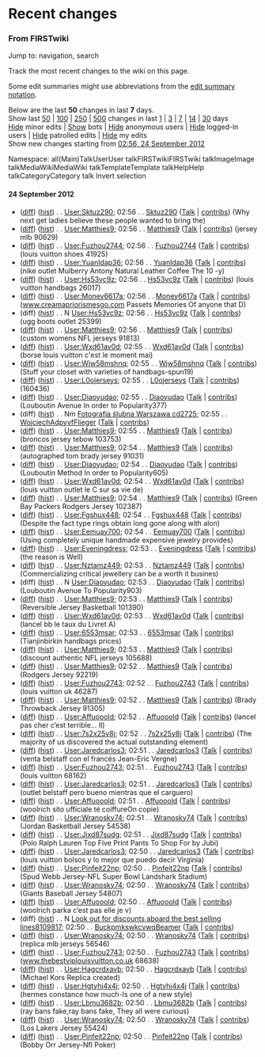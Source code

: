 

# Recent changes

### From FIRSTwiki

Jump to: navigation, search

Track the most recent changes to the wiki on this page.

Some edit summaries might use abbreviations from the [edit summary
notation](/index.php/User:SilverStar/Edit_summary_notation
"User:SilverStar/Edit summary notation" ).

Below are the last **50** changes in last **7** days.  
Show last [50](/index.php?title=Special:Recentchanges&limit=50
"Special:Recentchanges" ) |
[100](/index.php?title=Special:Recentchanges&limit=100 "Special:Recentchanges"
) | [250](/index.php?title=Special:Recentchanges&limit=250
"Special:Recentchanges" ) |
[500](/index.php?title=Special:Recentchanges&limit=500 "Special:Recentchanges"
) changes in last [1](/index.php?title=Special:Recentchanges&days=1
"Special:Recentchanges" ) | [3](/index.php?title=Special:Recentchanges&days=3
"Special:Recentchanges" ) | [7](/index.php?title=Special:Recentchanges&days=7
"Special:Recentchanges" ) |
[14](/index.php?title=Special:Recentchanges&days=14 "Special:Recentchanges" )
| [30](/index.php?title=Special:Recentchanges&days=30 "Special:Recentchanges"
) days  
[Hide](/index.php?title=Special:Recentchanges&hideminor=1
"Special:Recentchanges" ) minor edits |
[Show](/index.php?title=Special:Recentchanges&hidebots=0
"Special:Recentchanges" ) bots |
[Hide](/index.php?title=Special:Recentchanges&hideanons=1
"Special:Recentchanges" ) anonymous users |
[Hide](/index.php?title=Special:Recentchanges&hideliu=1
"Special:Recentchanges" ) logged-in users |
[Hide](/index.php?title=Special:Recentchanges&hidepatrolled=1
"Special:Recentchanges" ) patrolled edits |
[Hide](/index.php?title=Special:Recentchanges&hidemyself=1
"Special:Recentchanges" ) my edits  
Show new changes starting from [02:56, 24 September
2012](/index.php?title=Special:Recentchanges&from=20120924025650
"Special:Recentchanges" )

Namespace: all(Main)TalkUserUser talkFIRSTwikiFIRSTwiki talkImageImage
talkMediaWikiMediaWiki talkTemplateTemplate talkHelpHelp talkCategoryCategory
talk Invert selection

#### 24 September 2012

  * ([diff](/index.php?title=User:Sktuz290&curid=101868&diff=802522&oldid=798665 "User:Sktuz290" )) ([hist](/index.php?title=User:Sktuz290&curid=101868&action=history "User:Sktuz290" )) . . [User:Sktuz290](/index.php/User:Sktuz290 "User:Sktuz290" ); 02:56 . . [Sktuz290](/index.php/User:Sktuz290 "User:Sktuz290" ) ([Talk](/index.php?title=User_talk:Sktuz290&action=edit "User talk:Sktuz290" ) | [contribs](/index.php?title=Special:Contributions&target=Sktuz290 "Special:Contributions" )) (Why next get ladies believe these people wanted to bring the)
  * ([diff](/index.php?title=User:Matthies9&curid=102976&diff=802521&oldid=802515 "User:Matthies9" )) ([hist](/index.php?title=User:Matthies9&curid=102976&action=history "User:Matthies9" )) . . [User:Matthies9](/index.php/User:Matthies9 "User:Matthies9" ); 02:56 . . [Matthies9](/index.php/User:Matthies9 "User:Matthies9" ) ([Talk](/index.php?title=User_talk:Matthies9&action=edit "User talk:Matthies9" ) | [contribs](/index.php?title=Special:Contributions&target=Matthies9 "Special:Contributions" )) (jersey mlb 90629)
  * ([diff](/index.php?title=User:Fuzhou2744&curid=84540&diff=802520&oldid=697420 "User:Fuzhou2744" )) ([hist](/index.php?title=User:Fuzhou2744&curid=84540&action=history "User:Fuzhou2744" )) . . [User:Fuzhou2744](/index.php/User:Fuzhou2744 "User:Fuzhou2744" ); 02:56 . . [Fuzhou2744](/index.php/User:Fuzhou2744 "User:Fuzhou2744" ) ([Talk](/index.php?title=User_talk:Fuzhou2744&action=edit "User talk:Fuzhou2744" ) | [contribs](/index.php?title=Special:Contributions&target=Fuzhou2744 "Special:Contributions" )) (louis vuitton shoes 41925)
  * ([diff](/index.php?title=User:Yuanldap36&curid=103388&diff=802519&oldid=799387 "User:Yuanldap36" )) ([hist](/index.php?title=User:Yuanldap36&curid=103388&action=history "User:Yuanldap36" )) . . [User:Yuanldap36](/index.php/User:Yuanldap36 "User:Yuanldap36" ); 02:56 . . [Yuanldap36](/index.php/User:Yuanldap36 "User:Yuanldap36" ) ([Talk](/index.php?title=User_talk:Yuanldap36&action=edit "User talk:Yuanldap36" ) | [contribs](/index.php?title=Special:Contributions&target=Yuanldap36 "Special:Contributions" )) (nike outlet Mulberry Antony Natural Leather Coffee The 10 -y)
  * ([diff](/index.php?title=User:Hs53vc9z&curid=104511&diff=802518&oldid=802516 "User:Hs53vc9z" )) ([hist](/index.php?title=User:Hs53vc9z&curid=104511&action=history "User:Hs53vc9z" )) . . [User:Hs53vc9z](/index.php/User:Hs53vc9z "User:Hs53vc9z" ); 02:56 . . [Hs53vc9z](/index.php/User:Hs53vc9z "User:Hs53vc9z" ) ([Talk](/index.php?title=User_talk:Hs53vc9z&action=edit "User talk:Hs53vc9z" ) | [contribs](/index.php?title=Special:Contributions&target=Hs53vc9z "Special:Contributions" )) (louis vuitton handbags 26017)
  * ([diff](/index.php?title=User:Money6617a&curid=32035&diff=802517&oldid=783426 "User:Money6617a" )) ([hist](/index.php?title=User:Money6617a&curid=32035&action=history "User:Money6617a" )) . . [User:Money6617a](/index.php/User:Money6617a "User:Money6617a" ); 02:56 . . [Money6617a](/index.php/User:Money6617a "User:Money6617a" ) ([Talk](/index.php?title=User_talk:Money6617a&action=edit "User talk:Money6617a" ) | [contribs](/index.php?title=Special:Contributions&target=Money6617a "Special:Contributions" )) (www.creamapriorismesgo.com Passets Memories Of anyone that D)
  * (diff) ([hist](/index.php?title=User:Hs53vc9z&curid=104511&action=history "User:Hs53vc9z" )) . . N [User:Hs53vc9z](/index.php/User:Hs53vc9z "User:Hs53vc9z" ); 02:56 . . [Hs53vc9z](/index.php/User:Hs53vc9z "User:Hs53vc9z" ) ([Talk](/index.php?title=User_talk:Hs53vc9z&action=edit "User talk:Hs53vc9z" ) | [contribs](/index.php?title=Special:Contributions&target=Hs53vc9z "Special:Contributions" )) (ugg boots outlet 25399)
  * ([diff](/index.php?title=User:Matthies9&curid=102976&diff=802515&oldid=802509 "User:Matthies9" )) ([hist](/index.php?title=User:Matthies9&curid=102976&action=history "User:Matthies9" )) . . [User:Matthies9](/index.php/User:Matthies9 "User:Matthies9" ); 02:56 . . [Matthies9](/index.php/User:Matthies9 "User:Matthies9" ) ([Talk](/index.php?title=User_talk:Matthies9&action=edit "User talk:Matthies9" ) | [contribs](/index.php?title=Special:Contributions&target=Matthies9 "Special:Contributions" )) (custom womens NFL jerseys 91813)
  * ([diff](/index.php?title=User:Wxd61av0d&curid=95125&diff=802514&oldid=802506 "User:Wxd61av0d" )) ([hist](/index.php?title=User:Wxd61av0d&curid=95125&action=history "User:Wxd61av0d" )) . . [User:Wxd61av0d](/index.php/User:Wxd61av0d "User:Wxd61av0d" ); 02:55 . . [Wxd61av0d](/index.php/User:Wxd61av0d "User:Wxd61av0d" ) ([Talk](/index.php?title=User_talk:Wxd61av0d&action=edit "User talk:Wxd61av0d" ) | [contribs](/index.php?title=Special:Contributions&target=Wxd61av0d "Special:Contributions" )) (borse louis vuitton c'est le moment mai)
  * ([diff](/index.php?title=User:Wjw58mshnq&curid=92655&diff=802513&oldid=801995 "User:Wjw58mshnq" )) ([hist](/index.php?title=User:Wjw58mshnq&curid=92655&action=history "User:Wjw58mshnq" )) . . [User:Wjw58mshnq](/index.php/User:Wjw58mshnq "User:Wjw58mshnq" ); 02:55 . . [Wjw58mshnq](/index.php/User:Wjw58mshnq "User:Wjw58mshnq" ) ([Talk](/index.php?title=User_talk:Wjw58mshnq&action=edit "User talk:Wjw58mshnq" ) | [contribs](/index.php?title=Special:Contributions&target=Wjw58mshnq "Special:Contributions" )) (Stuff your closet with varieties of handbags-spun19)
  * ([diff](/index.php?title=User:L0ojerseys&curid=79803&diff=802512&oldid=802108 "User:L0ojerseys" )) ([hist](/index.php?title=User:L0ojerseys&curid=79803&action=history "User:L0ojerseys" )) . . [User:L0ojerseys](/index.php/User:L0ojerseys "User:L0ojerseys" ); 02:55 . . [L0ojerseys](/index.php/User:L0ojerseys "User:L0ojerseys" ) ([Talk](/index.php?title=User_talk:L0ojerseys&action=edit "User talk:L0ojerseys" ) | [contribs](/index.php?title=Special:Contributions&target=L0ojerseys "Special:Contributions" )) (160436)
  * ([diff](/index.php?title=User:Diaoyudao&curid=104509&diff=802511&oldid=802507 "User:Diaoyudao" )) ([hist](/index.php?title=User:Diaoyudao&curid=104509&action=history "User:Diaoyudao" )) . . [User:Diaoyudao](/index.php/User:Diaoyudao "User:Diaoyudao" ); 02:55 . . [Diaoyudao](/index.php/User:Diaoyudao "User:Diaoyudao" ) ([Talk](/index.php?title=User_talk:Diaoyudao&action=edit "User talk:Diaoyudao" ) | [contribs](/index.php?title=Special:Contributions&target=Diaoyudao "Special:Contributions" )) (Louboutin Avenue In order to Popularity377)
  * (diff) ([hist](/index.php?title=Fotografia_%C5%9Blubna_Warszawa_cd2725&curid=104510&action=history "Fotografia ślubna Warszawa cd2725" )) . . Nm [Fotografia ślubna Warszawa cd2725](/index.php/Fotografia_%C5%9Blubna_Warszawa_cd2725 "Fotografia ślubna Warszawa cd2725" ); 02:55 . . [WojciechAdpyvfFlieger](/index.php?title=User:WojciechAdpyvfFlieger&action=edit "User:WojciechAdpyvfFlieger" ) ([Talk](/index.php?title=User_talk:WojciechAdpyvfFlieger&action=edit "User talk:WojciechAdpyvfFlieger" ) | [contribs](/index.php?title=Special:Contributions&target=WojciechAdpyvfFlieger "Special:Contributions" ))
  * ([diff](/index.php?title=User:Matthies9&curid=102976&diff=802509&oldid=802508 "User:Matthies9" )) ([hist](/index.php?title=User:Matthies9&curid=102976&action=history "User:Matthies9" )) . . [User:Matthies9](/index.php/User:Matthies9 "User:Matthies9" ); 02:55 . . [Matthies9](/index.php/User:Matthies9 "User:Matthies9" ) ([Talk](/index.php?title=User_talk:Matthies9&action=edit "User talk:Matthies9" ) | [contribs](/index.php?title=Special:Contributions&target=Matthies9 "Special:Contributions" )) (broncos jersey tebow 103753)
  * ([diff](/index.php?title=User:Matthies9&curid=102976&diff=802508&oldid=802505 "User:Matthies9" )) ([hist](/index.php?title=User:Matthies9&curid=102976&action=history "User:Matthies9" )) . . [User:Matthies9](/index.php/User:Matthies9 "User:Matthies9" ); 02:54 . . [Matthies9](/index.php/User:Matthies9 "User:Matthies9" ) ([Talk](/index.php?title=User_talk:Matthies9&action=edit "User talk:Matthies9" ) | [contribs](/index.php?title=Special:Contributions&target=Matthies9 "Special:Contributions" )) (autographed tom brady jersey 91031)
  * ([diff](/index.php?title=User:Diaoyudao&curid=104509&diff=802507&oldid=802500 "User:Diaoyudao" )) ([hist](/index.php?title=User:Diaoyudao&curid=104509&action=history "User:Diaoyudao" )) . . [User:Diaoyudao](/index.php/User:Diaoyudao "User:Diaoyudao" ); 02:54 . . [Diaoyudao](/index.php/User:Diaoyudao "User:Diaoyudao" ) ([Talk](/index.php?title=User_talk:Diaoyudao&action=edit "User talk:Diaoyudao" ) | [contribs](/index.php?title=Special:Contributions&target=Diaoyudao "Special:Contributions" )) (Louboutin Method In order to Popularity605)
  * ([diff](/index.php?title=User:Wxd61av0d&curid=95125&diff=802506&oldid=802498 "User:Wxd61av0d" )) ([hist](/index.php?title=User:Wxd61av0d&curid=95125&action=history "User:Wxd61av0d" )) . . [User:Wxd61av0d](/index.php/User:Wxd61av0d "User:Wxd61av0d" ); 02:54 . . [Wxd61av0d](/index.php/User:Wxd61av0d "User:Wxd61av0d" ) ([Talk](/index.php?title=User_talk:Wxd61av0d&action=edit "User talk:Wxd61av0d" ) | [contribs](/index.php?title=Special:Contributions&target=Wxd61av0d "Special:Contributions" )) (louis vuitton outlet le C sur sa vie de)
  * ([diff](/index.php?title=User:Matthies9&curid=102976&diff=802505&oldid=802499 "User:Matthies9" )) ([hist](/index.php?title=User:Matthies9&curid=102976&action=history "User:Matthies9" )) . . [User:Matthies9](/index.php/User:Matthies9 "User:Matthies9" ); 02:54 . . [Matthies9](/index.php/User:Matthies9 "User:Matthies9" ) ([Talk](/index.php?title=User_talk:Matthies9&action=edit "User talk:Matthies9" ) | [contribs](/index.php?title=Special:Contributions&target=Matthies9 "Special:Contributions" )) (Green Bay Packers Rodgers Jersey 102387)
  * ([diff](/index.php?title=User:Fgshux448&curid=80728&diff=802504&oldid=801538 "User:Fgshux448" )) ([hist](/index.php?title=User:Fgshux448&curid=80728&action=history "User:Fgshux448" )) . . [User:Fgshux448](/index.php/User:Fgshux448 "User:Fgshux448" ); 02:54 . . [Fgshux448](/index.php/User:Fgshux448 "User:Fgshux448" ) ([Talk](/index.php?title=User_talk:Fgshux448&action=edit "User talk:Fgshux448" ) | [contribs](/index.php?title=Special:Contributions&target=Fgshux448 "Special:Contributions" )) (Despite the fact type rings obtain long gone along with alon)
  * ([diff](/index.php?title=User:Eemuay700&curid=102032&diff=802503&oldid=798645 "User:Eemuay700" )) ([hist](/index.php?title=User:Eemuay700&curid=102032&action=history "User:Eemuay700" )) . . [User:Eemuay700](/index.php/User:Eemuay700 "User:Eemuay700" ); 02:54 . . [Eemuay700](/index.php/User:Eemuay700 "User:Eemuay700" ) ([Talk](/index.php?title=User_talk:Eemuay700&action=edit "User talk:Eemuay700" ) | [contribs](/index.php?title=Special:Contributions&target=Eemuay700 "Special:Contributions" )) (Using completely unique handmade expensive jewelry provides)
  * ([diff](/index.php?title=User:Eveningdress&curid=36044&diff=802502&oldid=649240 "User:Eveningdress" )) ([hist](/index.php?title=User:Eveningdress&curid=36044&action=history "User:Eveningdress" )) . . [User:Eveningdress](/index.php/User:Eveningdress "User:Eveningdress" ); 02:53 . . [Eveningdress](/index.php/User:Eveningdress "User:Eveningdress" ) ([Talk](/index.php?title=User_talk:Eveningdress&action=edit "User talk:Eveningdress" ) | [contribs](/index.php?title=Special:Contributions&target=Eveningdress "Special:Contributions" )) (the reason is Well)
  * ([diff](/index.php?title=User:Nztamz449&curid=102626&diff=802501&oldid=800499 "User:Nztamz449" )) ([hist](/index.php?title=User:Nztamz449&curid=102626&action=history "User:Nztamz449" )) . . [User:Nztamz449](/index.php/User:Nztamz449 "User:Nztamz449" ); 02:53 . . [Nztamz449](/index.php/User:Nztamz449 "User:Nztamz449" ) ([Talk](/index.php?title=User_talk:Nztamz449&action=edit "User talk:Nztamz449" ) | [contribs](/index.php?title=Special:Contributions&target=Nztamz449 "Special:Contributions" )) (Commercializing critical jewellery can be a worth it busines)
  * (diff) ([hist](/index.php?title=User:Diaoyudao&curid=104509&action=history "User:Diaoyudao" )) . . N [User:Diaoyudao](/index.php/User:Diaoyudao "User:Diaoyudao" ); 02:53 . . [Diaoyudao](/index.php/User:Diaoyudao "User:Diaoyudao" ) ([Talk](/index.php?title=User_talk:Diaoyudao&action=edit "User talk:Diaoyudao" ) | [contribs](/index.php?title=Special:Contributions&target=Diaoyudao "Special:Contributions" )) (Louboutin Avenue To Popularity903)
  * ([diff](/index.php?title=User:Matthies9&curid=102976&diff=802499&oldid=802496 "User:Matthies9" )) ([hist](/index.php?title=User:Matthies9&curid=102976&action=history "User:Matthies9" )) . . [User:Matthies9](/index.php/User:Matthies9 "User:Matthies9" ); 02:53 . . [Matthies9](/index.php/User:Matthies9 "User:Matthies9" ) ([Talk](/index.php?title=User_talk:Matthies9&action=edit "User talk:Matthies9" ) | [contribs](/index.php?title=Special:Contributions&target=Matthies9 "Special:Contributions" )) (Reversible Jersey Basketball 101390)
  * ([diff](/index.php?title=User:Wxd61av0d&curid=95125&diff=802498&oldid=769458 "User:Wxd61av0d" )) ([hist](/index.php?title=User:Wxd61av0d&curid=95125&action=history "User:Wxd61av0d" )) . . [User:Wxd61av0d](/index.php/User:Wxd61av0d "User:Wxd61av0d" ); 02:53 . . [Wxd61av0d](/index.php/User:Wxd61av0d "User:Wxd61av0d" ) ([Talk](/index.php?title=User_talk:Wxd61av0d&action=edit "User talk:Wxd61av0d" ) | [contribs](/index.php?title=Special:Contributions&target=Wxd61av0d "Special:Contributions" )) (lancel bb le taux du Livret A)
  * ([diff](/index.php?title=User:6553msar&curid=83578&diff=802497&oldid=801926 "User:6553msar" )) ([hist](/index.php?title=User:6553msar&curid=83578&action=history "User:6553msar" )) . . [User:6553msar](/index.php/User:6553msar "User:6553msar" ); 02:53 . . [6553msar](/index.php/User:6553msar "User:6553msar" ) ([Talk](/index.php?title=User_talk:6553msar&action=edit "User talk:6553msar" ) | [contribs](/index.php?title=Special:Contributions&target=6553msar "Special:Contributions" )) (Tianjinbirkin handbags prices)
  * ([diff](/index.php?title=User:Matthies9&curid=102976&diff=802496&oldid=802495 "User:Matthies9" )) ([hist](/index.php?title=User:Matthies9&curid=102976&action=history "User:Matthies9" )) . . [User:Matthies9](/index.php/User:Matthies9 "User:Matthies9" ); 02:53 . . [Matthies9](/index.php/User:Matthies9 "User:Matthies9" ) ([Talk](/index.php?title=User_talk:Matthies9&action=edit "User talk:Matthies9" ) | [contribs](/index.php?title=Special:Contributions&target=Matthies9 "Special:Contributions" )) (discount authentic NFL jerseys 105688)
  * ([diff](/index.php?title=User:Matthies9&curid=102976&diff=802495&oldid=802493 "User:Matthies9" )) ([hist](/index.php?title=User:Matthies9&curid=102976&action=history "User:Matthies9" )) . . [User:Matthies9](/index.php/User:Matthies9 "User:Matthies9" ); 02:52 . . [Matthies9](/index.php/User:Matthies9 "User:Matthies9" ) ([Talk](/index.php?title=User_talk:Matthies9&action=edit "User talk:Matthies9" ) | [contribs](/index.php?title=Special:Contributions&target=Matthies9 "Special:Contributions" )) (Rodgers Jersey 92219)
  * ([diff](/index.php?title=User:Fuzhou2743&curid=84449&diff=802494&oldid=802489 "User:Fuzhou2743" )) ([hist](/index.php?title=User:Fuzhou2743&curid=84449&action=history "User:Fuzhou2743" )) . . [User:Fuzhou2743](/index.php/User:Fuzhou2743 "User:Fuzhou2743" ); 02:52 . . [Fuzhou2743](/index.php/User:Fuzhou2743 "User:Fuzhou2743" ) ([Talk](/index.php?title=User_talk:Fuzhou2743&action=edit "User talk:Fuzhou2743" ) | [contribs](/index.php?title=Special:Contributions&target=Fuzhou2743 "Special:Contributions" )) (louis vuitton uk 46287)
  * ([diff](/index.php?title=User:Matthies9&curid=102976&diff=802493&oldid=797252 "User:Matthies9" )) ([hist](/index.php?title=User:Matthies9&curid=102976&action=history "User:Matthies9" )) . . [User:Matthies9](/index.php/User:Matthies9 "User:Matthies9" ); 02:52 . . [Matthies9](/index.php/User:Matthies9 "User:Matthies9" ) ([Talk](/index.php?title=User_talk:Matthies9&action=edit "User talk:Matthies9" ) | [contribs](/index.php?title=Special:Contributions&target=Matthies9 "Special:Contributions" )) (Brady Throwback Jersey 91305)
  * ([diff](/index.php?title=User:Affuooold&curid=31785&diff=802492&oldid=802487 "User:Affuooold" )) ([hist](/index.php?title=User:Affuooold&curid=31785&action=history "User:Affuooold" )) . . [User:Affuooold](/index.php/User:Affuooold "User:Affuooold" ); 02:52 . . [Affuooold](/index.php/User:Affuooold "User:Affuooold" ) ([Talk](/index.php?title=User_talk:Affuooold&action=edit "User talk:Affuooold" ) | [contribs](/index.php?title=Special:Contributions&target=Affuooold "Special:Contributions" )) (lancel pas cher c’est terrible… Il)
  * ([diff](/index.php?title=User:7s2x25v8j&curid=30437&diff=802491&oldid=801222 "User:7s2x25v8j" )) ([hist](/index.php?title=User:7s2x25v8j&curid=30437&action=history "User:7s2x25v8j" )) . . [User:7s2x25v8j](/index.php/User:7s2x25v8j "User:7s2x25v8j" ); 02:52 . . [7s2x25v8j](/index.php/User:7s2x25v8j "User:7s2x25v8j" ) ([Talk](/index.php?title=User_talk:7s2x25v8j&action=edit "User talk:7s2x25v8j" ) | [contribs](/index.php?title=Special:Contributions&target=7s2x25v8j "Special:Contributions" )) (The majority of us discovered the actual outstanding element)
  * ([diff](/index.php?title=User:Jaredcarlos3&curid=68107&diff=802490&oldid=802488 "User:Jaredcarlos3" )) ([hist](/index.php?title=User:Jaredcarlos3&curid=68107&action=history "User:Jaredcarlos3" )) . . [User:Jaredcarlos3](/index.php/User:Jaredcarlos3 "User:Jaredcarlos3" ); 02:51 . . [Jaredcarlos3](/index.php/User:Jaredcarlos3 "User:Jaredcarlos3" ) ([Talk](/index.php?title=User_talk:Jaredcarlos3&action=edit "User talk:Jaredcarlos3" ) | [contribs](/index.php?title=Special:Contributions&target=Jaredcarlos3 "Special:Contributions" )) (venta belstaff con el francés Jean-Eric Vergne)
  * ([diff](/index.php?title=User:Fuzhou2743&curid=84449&diff=802489&oldid=802478 "User:Fuzhou2743" )) ([hist](/index.php?title=User:Fuzhou2743&curid=84449&action=history "User:Fuzhou2743" )) . . [User:Fuzhou2743](/index.php/User:Fuzhou2743 "User:Fuzhou2743" ); 02:51 . . [Fuzhou2743](/index.php/User:Fuzhou2743 "User:Fuzhou2743" ) ([Talk](/index.php?title=User_talk:Fuzhou2743&action=edit "User talk:Fuzhou2743" ) | [contribs](/index.php?title=Special:Contributions&target=Fuzhou2743 "Special:Contributions" )) (louis vuitton 68162)
  * ([diff](/index.php?title=User:Jaredcarlos3&curid=68107&diff=802488&oldid=802484 "User:Jaredcarlos3" )) ([hist](/index.php?title=User:Jaredcarlos3&curid=68107&action=history "User:Jaredcarlos3" )) . . [User:Jaredcarlos3](/index.php/User:Jaredcarlos3 "User:Jaredcarlos3" ); 02:51 . . [Jaredcarlos3](/index.php/User:Jaredcarlos3 "User:Jaredcarlos3" ) ([Talk](/index.php?title=User_talk:Jaredcarlos3&action=edit "User talk:Jaredcarlos3" ) | [contribs](/index.php?title=Special:Contributions&target=Jaredcarlos3 "Special:Contributions" )) (outlet belstaff pero bueno mientras que el carguero)
  * ([diff](/index.php?title=User:Affuooold&curid=31785&diff=802487&oldid=802481 "User:Affuooold" )) ([hist](/index.php?title=User:Affuooold&curid=31785&action=history "User:Affuooold" )) . . [User:Affuooold](/index.php/User:Affuooold "User:Affuooold" ); 02:51 . . [Affuooold](/index.php/User:Affuooold "User:Affuooold" ) ([Talk](/index.php?title=User_talk:Affuooold&action=edit "User talk:Affuooold" ) | [contribs](/index.php?title=Special:Contributions&target=Affuooold "Special:Contributions" )) (woolrich sito ufficiale té coiffureOn copie)
  * ([diff](/index.php?title=User:Wranosky74&curid=101007&diff=802486&oldid=802482 "User:Wranosky74" )) ([hist](/index.php?title=User:Wranosky74&curid=101007&action=history "User:Wranosky74" )) . . [User:Wranosky74](/index.php/User:Wranosky74 "User:Wranosky74" ); 02:51 . . [Wranosky74](/index.php/User:Wranosky74 "User:Wranosky74" ) ([Talk](/index.php?title=User_talk:Wranosky74&action=edit "User talk:Wranosky74" ) | [contribs](/index.php?title=Special:Contributions&target=Wranosky74 "Special:Contributions" )) (Jordan Basketball Jersey 54538)
  * ([diff](/index.php?title=User:Jixd87sudg&curid=26012&diff=802485&oldid=802462 "User:Jixd87sudg" )) ([hist](/index.php?title=User:Jixd87sudg&curid=26012&action=history "User:Jixd87sudg" )) . . [User:Jixd87sudg](/index.php/User:Jixd87sudg "User:Jixd87sudg" ); 02:51 . . [Jixd87sudg](/index.php/User:Jixd87sudg "User:Jixd87sudg" ) ([Talk](/index.php?title=User_talk:Jixd87sudg&action=edit "User talk:Jixd87sudg" ) | [contribs](/index.php?title=Special:Contributions&target=Jixd87sudg "Special:Contributions" )) (Polo Ralph Lauren Top Five Print Pants To Shop For by Jubi)
  * ([diff](/index.php?title=User:Jaredcarlos3&curid=68107&diff=802484&oldid=800218 "User:Jaredcarlos3" )) ([hist](/index.php?title=User:Jaredcarlos3&curid=68107&action=history "User:Jaredcarlos3" )) . . [User:Jaredcarlos3](/index.php/User:Jaredcarlos3 "User:Jaredcarlos3" ); 02:50 . . [Jaredcarlos3](/index.php/User:Jaredcarlos3 "User:Jaredcarlos3" ) ([Talk](/index.php?title=User_talk:Jaredcarlos3&action=edit "User talk:Jaredcarlos3" ) | [contribs](/index.php?title=Special:Contributions&target=Jaredcarlos3 "Special:Contributions" )) (louis vuitton bolsos y lo mejor que puedo decir Virginia)
  * ([diff](/index.php?title=User:Pinfeit22np&curid=79548&diff=802483&oldid=802473 "User:Pinfeit22np" )) ([hist](/index.php?title=User:Pinfeit22np&curid=79548&action=history "User:Pinfeit22np" )) . . [User:Pinfeit22np](/index.php/User:Pinfeit22np "User:Pinfeit22np" ); 02:50 . . [Pinfeit22np](/index.php/User:Pinfeit22np "User:Pinfeit22np" ) ([Talk](/index.php?title=User_talk:Pinfeit22np&action=edit "User talk:Pinfeit22np" ) | [contribs](/index.php?title=Special:Contributions&target=Pinfeit22np "Special:Contributions" )) (Spud Webb Jersey-NFL Super Bowl Landshark Stadium)
  * ([diff](/index.php?title=User:Wranosky74&curid=101007&diff=802482&oldid=802479 "User:Wranosky74" )) ([hist](/index.php?title=User:Wranosky74&curid=101007&action=history "User:Wranosky74" )) . . [User:Wranosky74](/index.php/User:Wranosky74 "User:Wranosky74" ); 02:50 . . [Wranosky74](/index.php/User:Wranosky74 "User:Wranosky74" ) ([Talk](/index.php?title=User_talk:Wranosky74&action=edit "User talk:Wranosky74" ) | [contribs](/index.php?title=Special:Contributions&target=Wranosky74 "Special:Contributions" )) (Giants Baseball Jersey 54807)
  * ([diff](/index.php?title=User:Affuooold&curid=31785&diff=802481&oldid=732894 "User:Affuooold" )) ([hist](/index.php?title=User:Affuooold&curid=31785&action=history "User:Affuooold" )) . . [User:Affuooold](/index.php/User:Affuooold "User:Affuooold" ); 02:50 . . [Affuooold](/index.php/User:Affuooold "User:Affuooold" ) ([Talk](/index.php?title=User_talk:Affuooold&action=edit "User talk:Affuooold" ) | [contribs](/index.php?title=Special:Contributions&target=Affuooold "Special:Contributions" )) (woolrich parka c’est pas elle je v)
  * (diff) ([hist](/index.php?title=%EF%BB%BFLook_out_for_discounts_aboard_the_best_selling_lines8109817&curid=104508&action=history "﻿Look out for discounts aboard the best selling lines8109817" )) . . N [﻿Look out for discounts aboard the best selling lines8109817](/index.php/%EF%BB%BFLook_out_for_discounts_aboard_the_best_selling_lines8109817 "﻿Look out for discounts aboard the best selling lines8109817" ); 02:50 . . [BuckpmkswkcvwqBeamer](/index.php?title=User:BuckpmkswkcvwqBeamer&action=edit "User:BuckpmkswkcvwqBeamer" ) ([Talk](/index.php?title=User_talk:BuckpmkswkcvwqBeamer&action=edit "User talk:BuckpmkswkcvwqBeamer" ) | [contribs](/index.php?title=Special:Contributions&target=BuckpmkswkcvwqBeamer "Special:Contributions" ))
  * ([diff](/index.php?title=User:Wranosky74&curid=101007&diff=802479&oldid=802474 "User:Wranosky74" )) ([hist](/index.php?title=User:Wranosky74&curid=101007&action=history "User:Wranosky74" )) . . [User:Wranosky74](/index.php/User:Wranosky74 "User:Wranosky74" ); 02:50 . . [Wranosky74](/index.php/User:Wranosky74 "User:Wranosky74" ) ([Talk](/index.php?title=User_talk:Wranosky74&action=edit "User talk:Wranosky74" ) | [contribs](/index.php?title=Special:Contributions&target=Wranosky74 "Special:Contributions" )) (replica mlb jerseys 56546)
  * ([diff](/index.php?title=User:Fuzhou2743&curid=84449&diff=802478&oldid=697394 "User:Fuzhou2743" )) ([hist](/index.php?title=User:Fuzhou2743&curid=84449&action=history "User:Fuzhou2743" )) . . [User:Fuzhou2743](/index.php/User:Fuzhou2743 "User:Fuzhou2743" ); 02:50 . . [Fuzhou2743](/index.php/User:Fuzhou2743 "User:Fuzhou2743" ) ([Talk](/index.php?title=User_talk:Fuzhou2743&action=edit "User talk:Fuzhou2743" ) | [contribs](/index.php?title=Special:Contributions&target=Fuzhou2743 "Special:Contributions" )) (www.thebestviplouisvuitton.co.uk 68638)
  * ([diff](/index.php?title=User:Hagcrdxavb&curid=49168&diff=802477&oldid=762679 "User:Hagcrdxavb" )) ([hist](/index.php?title=User:Hagcrdxavb&curid=49168&action=history "User:Hagcrdxavb" )) . . [User:Hagcrdxavb](/index.php/User:Hagcrdxavb "User:Hagcrdxavb" ); 02:50 . . [Hagcrdxavb](/index.php/User:Hagcrdxavb "User:Hagcrdxavb" ) ([Talk](/index.php?title=User_talk:Hagcrdxavb&action=edit "User talk:Hagcrdxavb" ) | [contribs](/index.php?title=Special:Contributions&target=Hagcrdxavb "Special:Contributions" )) (Michael Kors Replica created)
  * ([diff](/index.php?title=User:Hgtyhj4x4j&curid=100810&diff=802476&oldid=802472 "User:Hgtyhj4x4j" )) ([hist](/index.php?title=User:Hgtyhj4x4j&curid=100810&action=history "User:Hgtyhj4x4j" )) . . [User:Hgtyhj4x4j](/index.php/User:Hgtyhj4x4j "User:Hgtyhj4x4j" ); 02:50 . . [Hgtyhj4x4j](/index.php/User:Hgtyhj4x4j "User:Hgtyhj4x4j" ) ([Talk](/index.php?title=User_talk:Hgtyhj4x4j&action=edit "User talk:Hgtyhj4x4j" ) | [contribs](/index.php?title=Special:Contributions&target=Hgtyhj4x4j "Special:Contributions" )) (hermes constance how much-Is one of a new style)
  * ([diff](/index.php?title=User:Lbmu3682b&curid=104503&diff=802475&oldid=802470 "User:Lbmu3682b" )) ([hist](/index.php?title=User:Lbmu3682b&curid=104503&action=history "User:Lbmu3682b" )) . . [User:Lbmu3682b](/index.php/User:Lbmu3682b "User:Lbmu3682b" ); 02:50 . . [Lbmu3682b](/index.php/User:Lbmu3682b "User:Lbmu3682b" ) ([Talk](/index.php?title=User_talk:Lbmu3682b&action=edit "User talk:Lbmu3682b" ) | [contribs](/index.php?title=Special:Contributions&target=Lbmu3682b "Special:Contributions" )) (ray bans fake,ray bans fake, They all were curious)
  * ([diff](/index.php?title=User:Wranosky74&curid=101007&diff=802474&oldid=802465 "User:Wranosky74" )) ([hist](/index.php?title=User:Wranosky74&curid=101007&action=history "User:Wranosky74" )) . . [User:Wranosky74](/index.php/User:Wranosky74 "User:Wranosky74" ); 02:50 . . [Wranosky74](/index.php/User:Wranosky74 "User:Wranosky74" ) ([Talk](/index.php?title=User_talk:Wranosky74&action=edit "User talk:Wranosky74" ) | [contribs](/index.php?title=Special:Contributions&target=Wranosky74 "Special:Contributions" )) (Los Lakers Jersey 55424)
  * ([diff](/index.php?title=User:Pinfeit22np&curid=79548&diff=802473&oldid=802463 "User:Pinfeit22np" )) ([hist](/index.php?title=User:Pinfeit22np&curid=79548&action=history "User:Pinfeit22np" )) . . [User:Pinfeit22np](/index.php/User:Pinfeit22np "User:Pinfeit22np" ); 02:50 . . [Pinfeit22np](/index.php/User:Pinfeit22np "User:Pinfeit22np" ) ([Talk](/index.php?title=User_talk:Pinfeit22np&action=edit "User talk:Pinfeit22np" ) | [contribs](/index.php?title=Special:Contributions&target=Pinfeit22np "Special:Contributions" )) (Bobby Orr Jersey-Nfl Poker)

